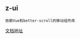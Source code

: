 <h2>z-ui</h2>

```
依赖Vue和better-scroll的移动组件库
```
<a href="http://zouchenwd.cn:8084/#/list">文档地址</a>
